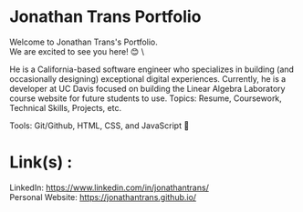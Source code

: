 # Jonathan Trans Portfolio
Welcome to Jonathan Trans's Portfolio. \
We are excited to see you here! 😊 \

He is a California-based software engineer who specializes in building (and occasionally designing) exceptional digital experiences. Currently, he is a developer at UC Davis focused on building the Linear Algebra Laboratory course website for future students to use.
Topics: Resume, Coursework, Technical Skills, Projects, etc. 

Tools: Git/Github, HTML, CSS, and JavaScript 👻

# Link(s) : 
LinkedIn: https://www.linkedin.com/in/jonathantrans/ \
Personal Website: https://jonathantrans.github.io/


